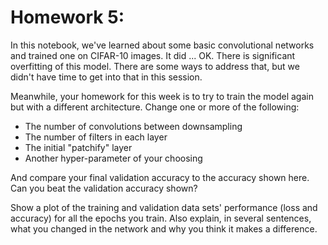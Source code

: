 # Homework 5:

In this notebook, we've learned about some basic convolutional networks and trained one on CIFAR-10 images.  It did ... OK.  There is significant overfitting of this model.  There are some ways to address that, but we didn't have time to get into that in this session.

Meanwhile, your homework for this week is to try to train the model again but with a different architecture.  Change one or more of the following:
- The number of convolutions between downsampling
- The number of filters in each layer
- The initial "patchify" layer
- Another hyper-parameter of your choosing

And compare your final validation accuracy to the accuracy shown here.  Can you beat the validation accuracy shown?

Show a plot of the training and validation data sets' performance (loss and accuracy) for all the epochs you train.  Also explain, in several sentences, what you changed in the network and why you think it makes a difference.

